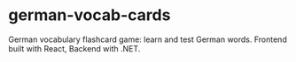 # german-vocab-cards
German vocabulary flashcard game: learn and test German words. Frontend built with React, Backend with .NET.
